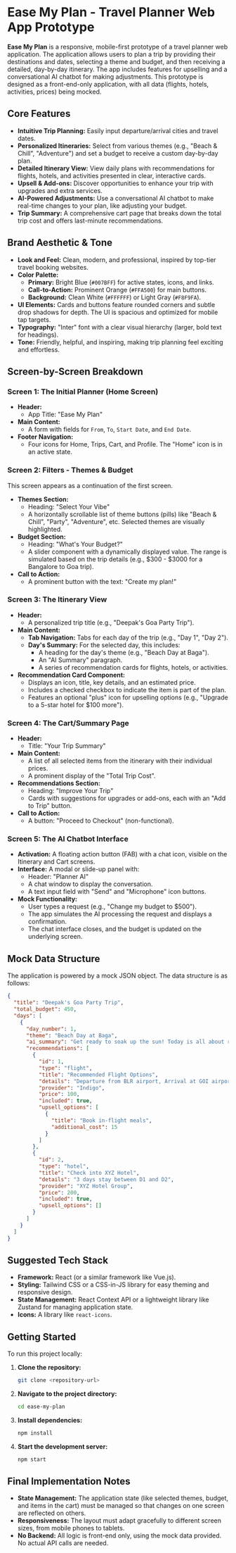 # Ease My Plan - Travel Planner Web App Prototype
**Ease My Plan** is a responsive, mobile-first prototype of a travel planner web application. The application allows users to plan a trip by providing their destinations and dates, selecting a theme and budget, and then receiving a detailed, day-by-day itinerary. The app includes features for upselling and a conversational AI chatbot for making adjustments.
This prototype is designed as a front-end-only application, with all data (flights, hotels, activities, prices) being mocked.
## Core Features
  * **Intuitive Trip Planning:** Easily input departure/arrival cities and travel dates.
  * **Personalized Itineraries:** Select from various themes (e.g., "Beach & Chill", "Adventure") and set a budget to receive a custom day-by-day plan.
  * **Detailed Itinerary View:** View daily plans with recommendations for flights, hotels, and activities presented in clear, interactive cards.
  * **Upsell & Add-ons:** Discover opportunities to enhance your trip with upgrades and extra services.
  * **AI-Powered Adjustments:** Use a conversational AI chatbot to make real-time changes to your plan, like adjusting your budget.
  * **Trip Summary:** A comprehensive cart page that breaks down the total trip cost and offers last-minute recommendations.
## Brand Aesthetic & Tone
  * **Look and Feel:** Clean, modern, and professional, inspired by top-tier travel booking websites.
  * **Color Palette:**
      * **Primary:** Bright Blue (`#007BFF`) for active states, icons, and links.
      * **Call-to-Action:** Prominent Orange (`#FFA500`) for main buttons.
      * **Background:** Clean White (`#FFFFFF`) or Light Gray (`#F8F9FA`).
  * **UI Elements:** Cards and buttons feature rounded corners and subtle drop shadows for depth. The UI is spacious and optimized for mobile tap targets.
  * **Typography:** "Inter" font with a clear visual hierarchy (larger, bold text for headings).
  * **Tone:** Friendly, helpful, and inspiring, making trip planning feel exciting and effortless.
## Screen-by-Screen Breakdown
### Screen 1: The Initial Planner (Home Screen)
  * **Header:**
      * App Title: "Ease My Plan"
  * **Main Content:**
      * A form with fields for `From`, `To`, `Start Date`, and `End Date`.
  * **Footer Navigation:**
      * Four icons for Home, Trips, Cart, and Profile. The "Home" icon is in an active state.
### Screen 2: Filters - Themes & Budget
This screen appears as a continuation of the first screen.
  * **Themes Section:**
      * Heading: "Select Your Vibe"
      * A horizontally scrollable list of theme buttons (pills) like "Beach & Chill", "Party", "Adventure", etc. Selected themes are visually highlighted.
  * **Budget Section:**
      * Heading: "What's Your Budget?"
      * A slider component with a dynamically displayed value. The range is simulated based on the trip details (e.g., $300 - $3000 for a Bangalore to Goa trip).
  * **Call to Action:**
      * A prominent button with the text: "Create my plan\!"
### Screen 3: The Itinerary View
  * **Header:**
      * A personalized trip title (e.g., "Deepak's Goa Party Trip").
  * **Main Content:**
      * **Tab Navigation:** Tabs for each day of the trip (e.g., "Day 1", "Day 2").
      * **Day's Summary:** For the selected day, this includes:
          * A heading for the day's theme (e.g., "Beach Day at Baga").
          * An "AI Summary" paragraph.
          * A series of recommendation cards for flights, hotels, or activities.
  * **Recommendation Card Component:**
      * Displays an icon, title, key details, and an estimated price.
      * Includes a checked checkbox to indicate the item is part of the plan.
      * Features an optional "plus" icon for upselling options (e.g., "Upgrade to a 5-star hotel for $100 more").
### Screen 4: The Cart/Summary Page
  * **Header:**
      * Title: "Your Trip Summary"
  * **Main Content:**
      * A list of all selected items from the itinerary with their individual prices.
      * A prominent display of the "Total Trip Cost".
  * **Recommendations Section:**
      * Heading: "Improve Your Trip"
      * Cards with suggestions for upgrades or add-ons, each with an "Add to Trip" button.
  * **Call to Action:**
      * A button: "Proceed to Checkout" (non-functional).
### Screen 5: The AI Chatbot Interface
  * **Activation:** A floating action button (FAB) with a chat icon, visible on the Itinerary and Cart screens.
  * **Interface:** A modal or slide-up panel with:
      * Header: "Planner AI"
      * A chat window to display the conversation.
      * A text input field with "Send" and "Microphone" icon buttons.
  * **Mock Functionality:**
      * User types a request (e.g., "Change my budget to $500").
      * The app simulates the AI processing the request and displays a confirmation.
      * The chat interface closes, and the budget is updated on the underlying screen.
## Mock Data Structure
The application is powered by a mock JSON object. The data structure is as follows:
```json
{
  "title": "Deepak's Goa Party Trip",
  "total_budget": 450,
  "days": [
    {
      "day_number": 1,
      "theme": "Beach Day at Baga",
      "ai_summary": "Get ready to soak up the sun! Today is all about relaxing at Baga beach, enjoying some great food, and preparing for an exciting night.",
      "recommendations": [
        {
          "id": 1,
          "type": "flight",
          "title": "Recommended Flight Options",
          "details": "Departure from BLR airport, Arrival at GOI airport",
          "provider": "Indigo",
          "price": 100,
          "included": true,
          "upsell_options": [
            {
              "title": "Book in-flight meals",
              "additional_cost": 15
            }
          ]
        },
        {
          "id": 2,
          "type": "hotel",
          "title": "Check into XYZ Hotel",
          "details": "3 days stay between D1 and D2",
          "provider": "XYZ Hotel Group",
          "price": 200,
          "included": true,
          "upsell_options": []
        }
      ]
    }
  ]
}
```
## Suggested Tech Stack
  * **Framework:** React (or a similar framework like Vue.js).
  * **Styling:** Tailwind CSS or a CSS-in-JS library for easy theming and responsive design.
  * **State Management:** React Context API or a lightweight library like Zustand for managing application state.
  * **Icons:** A library like `react-icons`.
## Getting Started
To run this project locally:
1.  **Clone the repository:**
    ```bash
    git clone <repository-url>
    ```
2.  **Navigate to the project directory:**
    ```bash
    cd ease-my-plan
    ```
3.  **Install dependencies:**
    ```bash
    npm install
    ```
4.  **Start the development server:**
    ```bash
    npm start
    ```
## Final Implementation Notes
  * **State Management:** The application state (like selected themes, budget, and items in the cart) must be managed so that changes on one screen are reflected on others.
  * **Responsiveness:** The layout must adapt gracefully to different screen sizes, from mobile phones to tablets.
  * **No Backend:** All logic is front-end only, using the mock data provided. No actual API calls are needed.

